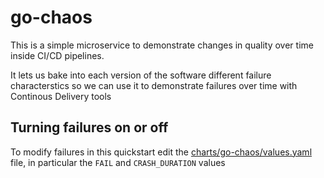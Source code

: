 # go-chaos

This is a simple microservice to demonstrate changes in quality over time inside CI/CD pipelines.

It lets us bake into each version of the software different failure characterstics so we can use it to demonstrate failures over time with Continous Delivery tools 

## Turning failures on or off

To modify failures in this quickstart edit the [charts/go-chaos/values.yaml](charts/go-chaos/values.yaml) file, in particular the `FAIL` and `CRASH_DURATION` values